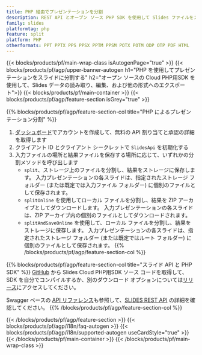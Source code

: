 ```yaml
---
title: PHP 経由でプレゼンテーションを分割
description: REST API とオープン ソース PHP SDK を使用して Slides ファイルをスライドに分割する
family: slides
platformtag: php
feature: split
platform: PHP
otherformats: PPT PPTX PPS PPSX PPTM PPSM POTX POTM ODP OTP PDF HTML
---
```


{{< blocks/products/pf/main-wrap-class isAutogenPage="true" >}}
{{< blocks/products/pf/agp/upper-banner-autogen h1="PHP を使用してプレゼンテーションをスライドに分割する" h2="オープン ソースの Cloud PHP用SDK を使用して、Slides データの読み取り、編集、および他の形式へのエクスポート">}}
{{< blocks/products/pf/main-container >}}
{{< blocks/products/pf/agp/feature-section isGrey="true" >}}

{{% blocks/products/pf/agp/feature-section-col title="PHP によるプレゼンテーション分割" %}}
1. <a href="https://dashboard.aspose.cloud/">ダッシュボード</a>でアカウントを作成して、無料の API 割り当てと承認の詳細を取得します
1. クライアント ID とクライアント シークレットで ```SlidesApi``` を初期化する
1. 入力ファイルの場所と結果ファイルを保存する場所に応じて、いずれかの分割メソッドを呼び出します
    - ```split```、ストレージ上のファイルを分割し、結果をストレージに保存します。 入力プレゼンテーションの各スライドは、指定されたストレージ フォルダー (または既定では入力ファイル フォルダー) に個別のファイルとして保存されます。
    - ```splitOnline``` を使用してローカル ファイルを分割し、結果を ZIP アーカイブとしてダウンロードします。 入力プレゼンテーションの各スライドは、ZIP アーカイブ内の個別のファイルとしてダウンロードされます。
    - ```splitAndSaveOnline``` を使用して、ローカル ファイルを分割し、結果をストレージに保存します。 入力プレゼンテーションの各スライドは、指定されたストレージ フォルダー (または既定ではルート フォルダー) に個別のファイルとして保存されます。
{{% /blocks/products/pf/agp/feature-section-col %}}

{{% blocks/products/pf/agp/feature-section-col title="スライド API と PHP SDK" %}}
[GitHub](https://github.com/aspose-slides-cloud/aspose-slides-cloud-php) から Slides Cloud PHP用SDK ソース コードを取得して、SDK を自分でコンパイルするか、別のダウンロード オプションについては[リリース](https://releases.aspose.cloud/)にアクセスしてください。

Swagger ベースの [API リファレンス](https://apireference.aspose.cloud/slides/)も参照して、[SLIDES REST API](https://products.aspose.cloud/slides/curl/) の詳細を確認してください。
{{% /blocks/products/pf/agp/feature-section-col %}}

{{< /blocks/products/pf/agp/feature-section >}}
{{< blocks/products/pf/agp/i18n/faq-autogen >}}
{{< blocks/products/pf/agp/i18n/supported-autogen useCardStyle="true" >}}
{{< /blocks/products/pf/main-container >}}
{{< /blocks/products/pf/main-wrap-class >}}